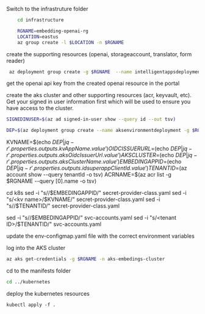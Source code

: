 Switch to the infrastruture folder

```bash
    cd infrastructure
```
```bash
    RGNAME=embedding-openai-rg
    LOCATION=eastus
    az group create -l $LOCATION -n $RGNAME
```

create the supporting resources (openai, storageaccount, translator, form reader)
```bash
 az deployment group create -g $RGNAME  --name intelligentappsdeployment --template-file intelligent-services.bicep --parameters parameters.json --parameters UniqueString=<your unique string>
```

get the openai api key from the created openai resource in the portal 

create the aks cluster and other supporting resources (acr, keyvault, etc). Get your signed in user information first which will be used to ensure you have access to the cluster.
```bash
SIGNEDINUSER=$(az ad signed-in-user show --query id --out tsv)
```

```bash
DEP=$(az deployment group create --name aksenvironmentdeployment -g $RGNAME  --parameters signedinuser=$SIGNEDINUSER api_key=<your openai key>  -f aks.bicep -o json)
```

KVNAME=$(echo $DEP | jq -r '.properties.outputs.kvAppName.value')
OIDCISSUERURL=$(echo $DEP | jq -r '.properties.outputs.aksOidcIssuerUrl.value')
AKSCLUSTER=$(echo $DEP | jq -r '.properties.outputs.aksClusterName.value')
EMBEDINGAPPID=$(echo $DEP | jq -r '.properties.outputs.idsuperappClientId.value')
TENANTID=$(az account show --query tenantId -o tsv)
ACRNAME=$(az acr list -g $RGNAME --query [0].name  -o tsv)



cd k8s
sed -i  "s/<identity clientID>/$EMBEDINGAPPID/" secret-provider-class.yaml
sed -i  "s/<kv name>/$KVNAME/" secret-provider-class.yaml
sed -i  "s/<tenant ID>/$TENANTID/" secret-provider-class.yaml

sed -i  "s/<identity clientID>/$EMBEDINGAPPID/" svc-accounts.yaml
sed -i  "s/<tenant ID>/$TENANTID/" svc-accounts.yaml

update the env-configmap.yaml file with the correct environment variables

log into the AKS cluster

```bash
az aks get-credentials -g $RGNAME -n aks-embedings-cluster
```

cd to the manifests folder
```bash
cd ../kubernetes
```

deploy the kubernetes resources
```
kubectl apply -f .
```



